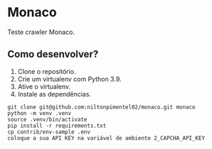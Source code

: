 # Monaco

Teste crawler Monaco.

## Como desenvolver?

1. Clone o repositório.
2. Crie um virtualenv com Python 3.9.
3. Ative o virtualenv.
4. Instale as dependências.

```console
git clone git@github.com:niltonpimentel02/monaco.git monaco
python -m venv .venv
source .venv/bin/activate
pip install -r requirements.txt
cp contrib/env-sample .env
coloque a sua API KEY na variável de ambiente 2_CAPCHA_API_KEY
```
